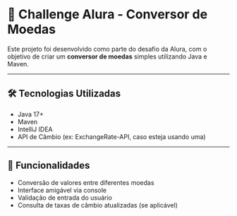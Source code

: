 # 💱 Challenge Alura - Conversor de Moedas

Este projeto foi desenvolvido como parte do desafio da Alura, com o objetivo de criar um **conversor de moedas** simples utilizando Java e Maven.

---

## 🛠 Tecnologias Utilizadas

- Java 17+
- Maven
- IntelliJ IDEA
- API de Câmbio (ex: ExchangeRate-API, caso esteja usando uma)

---

## 🚀 Funcionalidades

- Conversão de valores entre diferentes moedas
- Interface amigável via console
- Validação de entrada do usuário
- Consulta de taxas de câmbio atualizadas (se aplicável)
